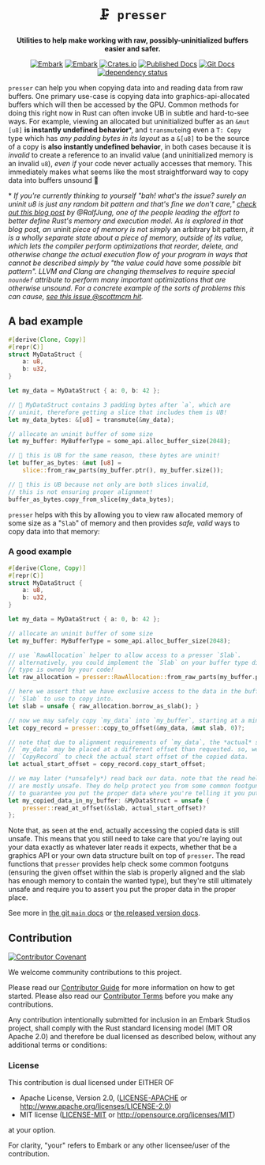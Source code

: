 <!-- Allow this file to not have a first line heading -->
<!-- markdownlint-disable-file MD041 no-emphasis-as-heading -->

<!-- inline html -->
<!-- markdownlint-disable-file MD033 -->

<div align="center">

# `🗜 presser`

**Utilities to help make working with raw, possibly-uninitialized buffers easier and safer.**

[![Embark](https://img.shields.io/badge/embark-open%20source-blueviolet.svg)](https://embark.dev)
[![Embark](https://img.shields.io/badge/discord-ark-%237289da.svg?logo=discord)](https://discord.gg/dAuKfZS)
[![Crates.io](https://img.shields.io/crates/v/presser.svg)](https://crates.io/crates/presser)
[![Published Docs](https://docs.rs/presser/badge.svg)](https://docs.rs/presser)
[![Git Docs](https://img.shields.io/badge/git%20main%20docs-published-blue?style=plastic)](https://embarkstudios.github.io/presser/presser/index.html)
[![dependency status](https://deps.rs/repo/github/EmbarkStudios/presser/status.svg)](https://deps.rs/repo/github/EmbarkStudios/presser)
</div>

`presser` can help you when copying data into and reading data from raw buffers. One primary use-case is copying data into
graphics-api-allocated buffers which will then be accessed by the GPU. Common methods for doing this
right now in Rust can often invoke UB in subtle and hard-to-see ways. For example, viewing an allocated
but uninitialized buffer as an `&mut [u8]` **is instantly undefined behavior**\*, and `transmute`ing even a
`T: Copy` type which has *any padding bytes in its layout* as a `&[u8]` to be the source of a copy is
**also instantly undefined behavior**, in both cases because it is *invalid* to create a reference to an invalid
value (and uninitialized memory is an invalid `u8`), *even if* your code never actually accesses that memory.
This immediately makes what seems like the most straightforward way to copy data into buffers unsound 😬

\* *If you're currently thinking to yourself "bah! what's the issue? surely an uninit u8 is just any random bit pattern
and that's fine we don't care," [check out this blog post](https://www.ralfj.de/blog/2019/07/14/uninit.html) by
@RalfJung, one of the people leading the effort to better define Rust's memory and execution model. As is explored
in that blog post, an* uninit *piece of memory is not simply* an arbitrary bit pattern, *it is a wholly separate
state about a piece of memory, outside of its value, which lets the compiler perform optimizations that reorder,
delete, and otherwise change the actual execution flow of your program in ways that cannot be described simply
by "the value could have* some *possible bit pattern". LLVM and Clang are changing themselves to require special
`noundef` attribute to perform many important optimizations that are otherwise unsound. For a concrete example
of the sorts of problems this can cause, [see this issue @scottmcm hit](https://github.com/rust-lang/rust/pull/98919#issuecomment-1186106387).*

## A bad example

```rust
#[derive(Clone, Copy)]
#[repr(C)]
struct MyDataStruct {
    a: u8,
    b: u32,
}

let my_data = MyDataStruct { a: 0, b: 42 };

// 🚨 MyDataStruct contains 3 padding bytes after `a`, which are
// uninit, therefore getting a slice that includes them is UB!
let my_data_bytes: &[u8] = transmute(&my_data);

// allocate an uninit buffer of some size
let my_buffer: MyBufferType = some_api.alloc_buffer_size(2048);

// 🚨 this is UB for the same reason, these bytes are uninit!
let buffer_as_bytes: &mut [u8] =
    slice::from_raw_parts(my_buffer.ptr(), my_buffer.size());

// 🚨 this is UB because not only are both slices invalid,
// this is not ensuring proper alignment!
buffer_as_bytes.copy_from_slice(my_data_bytes);
```

`presser` helps with this by allowing you to view raw allocated memory of some size as a "`Slab`" of memory and then
provides *safe, valid* ways to copy data into that memory:

### A good example

```rust
#[derive(Clone, Copy)]
#[repr(C)]
struct MyDataStruct {
    a: u8,
    b: u32,
}

let my_data = MyDataStruct { a: 0, b: 42 };

// allocate an uninit buffer of some size
let my_buffer: MyBufferType = some_api.alloc_buffer_size(2048);

// use `RawAllocation` helper to allow access to a presser `Slab`.
// alternatively, you could implement the `Slab` on your buffer type directly if that
// type is owned by your code!
let raw_allocation = presser::RawAllocation::from_raw_parts(my_buffer.ptr(), my_buffer.size());

// here we assert that we have exclusive access to the data in the buffer, and get the actual
// `Slab` to use to copy into.
let slab = unsafe { raw_allocation.borrow_as_slab(); }

// now we may safely copy `my_data` into `my_buffer`, starting at a minimum offset of 0 into the buffer
let copy_record = presser::copy_to_offset(&my_data, &mut slab, 0)?;

// note that due to alignment requirements of `my_data`, the *actual* start of the bytes of
// `my_data` may be placed at a different offset than requested. so, we check the returned
// `CopyRecord` to check the actual start offset of the copied data.
let actual_start_offset = copy_record.copy_start_offset;

// we may later (*unsafely*) read back our data. note that the read helpers provided by presser
// are mostly unsafe. They do help protect you from some common footguns, but you still ultimately need
// to guarantee you put the proper data where you're telling it you put the proper data.
let my_copied_data_in_my_buffer: &MyDataStruct = unsafe {
    presser::read_at_offset(&slab, actual_start_offset)?
};
```

Note that, as seen at the end, actually accessing the copied data is still unsafe. This means that you still need
to take care that you're laying out your data exactly as whatever later reads it expects, whether that be a graphics
API or your own data structure built on top of `presser`. The read functions that `presser` provides help check some
common footguns (ensuring the given offset within the slab is properly aligned and the slab has enough memory to contain
the wanted type), but they're still ultimately unsafe and require you to assert you put the proper data in the proper place.

See more in [the git `main` docs](https://embarkstudios.github.io/presser/presser/index.html)
or [the released version docs](https://docs.rs/presser).

## Contribution

[![Contributor Covenant](https://img.shields.io/badge/contributor%20covenant-v1.4-ff69b4.svg)](CODE_OF_CONDUCT.md)

We welcome community contributions to this project.

Please read our [Contributor Guide](CONTRIBUTING.md) for more information on how to get started.
Please also read our [Contributor Terms](CONTRIBUTING.md#contributor-terms) before you make any contributions.

Any contribution intentionally submitted for inclusion in an Embark Studios project, shall comply with the Rust standard licensing model (MIT OR Apache 2.0) and therefore be dual licensed as described below, without any additional terms or conditions:

### License

This contribution is dual licensed under EITHER OF

* Apache License, Version 2.0, ([LICENSE-APACHE](LICENSE-APACHE) or <http://www.apache.org/licenses/LICENSE-2.0>)
* MIT license ([LICENSE-MIT](LICENSE-MIT) or <http://opensource.org/licenses/MIT>)

at your option.

For clarity, "your" refers to Embark or any other licensee/user of the contribution.

